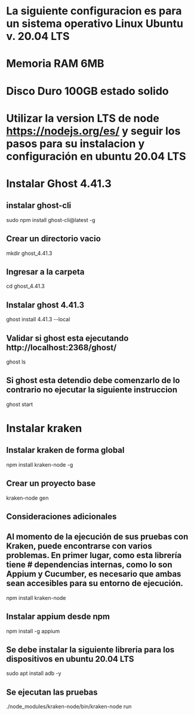 # La siguiente configuracion es para un sistema operativo Linux Ubuntu v. 20.04 LTS
# Memoria RAM 6MB
# Disco Duro 100GB estado solido

# Utilizar la version LTS de node https://nodejs.org/es/ y seguir los pasos para su instalacion y configuración en ubuntu 20.04 LTS

# Instalar Ghost 4.41.3
## instalar ghost-cli
sudo npm install ghost-cli@latest -g

## Crear un directorio vacio
mkdir ghost_4.41.3

## Ingresar a la carpeta
cd ghost_4.41.3

## Instalar ghost 4.41.3
ghost install 4.41.3 --local

## Validar si ghost esta ejecutando http://localhost:2368/ghost/
ghost ls

## Si ghost esta detendio debe comenzarlo de lo contrario no ejecutar la siguiente instruccion
ghost start

# Instalar kraken
## Instalar kraken de forma global
npm install kraken-node -g

## Crear un proyecto base
kraken-node gen

## Consideraciones adicionales
## Al momento de la ejecución de sus pruebas con Kraken, puede encontrarse con varios problemas. En primer lugar, como esta librería tiene # dependencias internas, como lo son Appium y Cucumber, es necesario que ambas sean accesibles para su entorno de ejecución.
npm install kraken-node

## Instalar appium desde npm
npm install -g appium

## Se debe instalar la siguiente libreria para los dispositivos en ubuntu 20.04 LTS 
sudo apt install adb -y

## Se ejecutan las pruebas
./node_modules/kraken-node/bin/kraken-node run